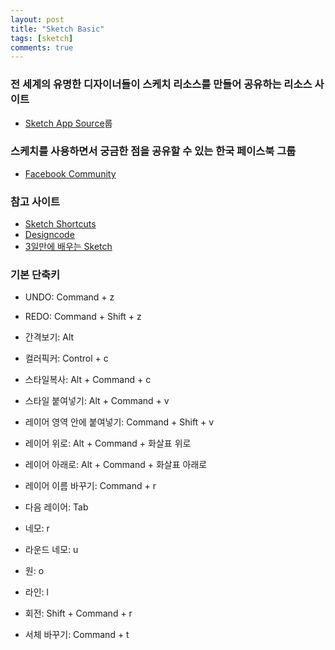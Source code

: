 ```yaml
---
layout: post
title: "Sketch Basic"
tags: [sketch]
comments: true
---
```


### 전 세계의 유명한 디자이너들이 스케치 리소스를 만들어 공유하는 리소스 사이트
- [Sketch App Source](https://www.sketchappsources.com/)룹

### 스케치를 사용하면서 궁금한 점을 공유할 수 있는 한국 페이스북 그룹
- [Facebook Community](https://www.facebook.com/groups/sketchappkorea/)

### 참고 사이트
- [Sketch Shortcuts](http://sketchshortcuts.com/)
- [Designcode](https://designcode.io/)
- [3일만에 배우는 Sketch](https://www.edwith.org/)

### 기본 단축키
- UNDO: Command + z
- REDO: Command + Shift + z
- 간격보기: Alt

- 컬러픽커: Control + c

- 스타일복사: Alt + Command + c
- 스타일 붙여넣기: Alt + Command + v
- 레이어 영역 안에 붙여넣기: Command + Shift + v

- 레이어 위로: Alt + Command + 화살표 위로
- 레이어 아래로: Alt + Command + 화살표 아래로
- 레이어 이름 바꾸기: Command + r
- 다음 레이어: Tab

- 네모: r
- 라운드 네모: u
- 원: o
- 라인: l

- 회전: Shift + Command + r
- 서체 바꾸기: Command + t

